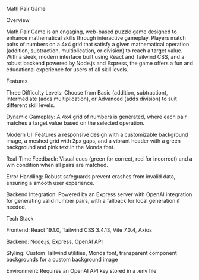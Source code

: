Math Pair Game

Overview

Math Pair Game is an engaging, web-based puzzle game designed to enhance mathematical skills through interactive gameplay. Players match pairs of numbers on a 4x4 grid that satisfy a given mathematical operation (addition, subtraction, multiplication, or division) to reach a target value. With a sleek, modern interface built using React and Tailwind CSS, and a robust backend powered by Node.js and Express, the game offers a fun and educational experience for users of all skill levels.

Features





Three Difficulty Levels: Choose from Basic (addition, subtraction), Intermediate (adds multiplication), or Advanced (adds division) to suit different skill levels.



Dynamic Gameplay: A 4x4 grid of numbers is generated, where each pair matches a target value based on the selected operation.



Modern UI: Features a responsive design with a customizable background image, a meshed grid with 2px gaps, and a vibrant header with a green background and pink text in the Monda font.



Real-Time Feedback: Visual cues (green for correct, red for incorrect) and a win condition when all pairs are matched.



Error Handling: Robust safeguards prevent crashes from invalid data, ensuring a smooth user experience.



Backend Integration: Powered by an Express server with OpenAI integration for generating valid number pairs, with a fallback for local generation if needed.

Tech Stack





Frontend: React 19.1.0, Tailwind CSS 3.4.13, Vite 7.0.4, Axios



Backend: Node.js, Express, OpenAI API



Styling: Custom Tailwind utilities, Monda font, transparent component backgrounds for a custom background image



Environment: Requires an OpenAI API key stored in a .env file
